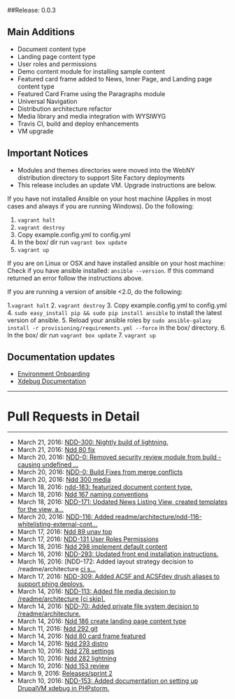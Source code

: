 ##Release: 0.0.3

## Main Additions
- Document content type
- Landing page content type
- User roles and permissions
- Demo content module for installing sample content
- Featured card frame added to News, Inner Page, and Landing page content type
- Featured Card Frame using the Paragraphs module
- Universal Navigation
- Distribution architecture refactor
- Media library and media integration with WYSIWYG
- Travis CI, build and deploy enhancements
- VM upgrade

## Important Notices
- Modules and themes directories were moved into the WebNY distribution directory to support Site Factory deployments
- This release includes an update VM. Upgrade instructions are below.

If you have not installed Ansible on your host machine (Applies in most cases and always if you are running Windows). Do the following:

1. `vagrant halt`
2. `vagrant destroy`
3. Copy example.config.yml to config.yml
4. In the box/ dir run `vagrant box update`
5. `vagrant up`


If you are on Linux or OSX and have installed ansible on your host machine:
Check if you have ansible installed: `ansible --version`. If this command returned an error follow the instructions above.

If you are running a version of ansible <2.0, do the following:

1.`vagrant halt`
2. `vagrant destroy`
3. Copy example.config.yml to config.yml
4. `sudo easy_install pip && sudo pip install ansible` to install the latest version of ansible. 
5. Reload your ansible roles by `sudo ansible-galaxy install -r provisioning/requirements.yml --force` in the box/ directory. 
6. In the box/ dir run `vagrant box update`
7. `vagrant up`


## Documentation updates
- [Environment Onboarding](../../webny-setup.md)
- [Xdebug Documentation](../../local-development.md)

- - -
# Pull Requests in Detail
- - -

* March 21, 2016: [NDD-300: Nightly build of lightning.](https://github.com/ny/WebNY-Distribution-D8/pull/109) 
* March 21, 2016: [Ndd 80 fix](https://github.com/ny/WebNY-Distribution-D8/pull/108) 
* March 20, 2016: [NDD-0: Removed security review module from build - causing undefined …](https://github.com/ny/WebNY-Distribution-D8/pull/107) 
* March 20, 2016: [NDD-0: Build Fixes from merge conflicts](https://github.com/ny/WebNY-Distribution-D8/pull/106) 
* March 20, 2016: [Ndd 300 media](https://github.com/ny/WebNY-Distribution-D8/pull/105) 
* March 18, 2016: [ndd-183: featurized document content type.](https://github.com/ny/WebNY-Distribution-D8/pull/104) 
* March 18, 2016: [Ndd 167 naming conventions](https://github.com/ny/WebNY-Distribution-D8/pull/103) 
* March 18, 2016: [NDD-171: Updated News Listing View, created templates for the view, a…](https://github.com/ny/WebNY-Distribution-D8/pull/102) 
* March 20, 2016: [NDD-116: Added readme/architecture/ndd-116-whitelisting-external-cont…](https://github.com/ny/WebNY-Distribution-D8/pull/101) 
* March 17, 2016: [Ndd 89 unav top](https://github.com/ny/WebNY-Distribution-D8/pull/99) 
* March 17, 2016: [NDD-131 User Roles Permissions](https://github.com/ny/WebNY-Distribution-D8/pull/98) 
* March 18, 2016: [Ndd 298 implement default content](https://github.com/ny/WebNY-Distribution-D8/pull/97) 
* March 16, 2016: [NDD-293: Updated front end installation instructions.](https://github.com/ny/WebNY-Distribution-D8/pull/96) 
* March 16, 2016: [NDD-172: Added layout strategy decision to /readme/architecture [ci s…](https://github.com/ny/WebNY-Distribution-D8/pull/94) 
* March 17, 2016: [NDD-309: Added ACSF and ACSFdev drush aliases to support phing deploys.](https://github.com/ny/WebNY-Distribution-D8/pull/93) 
* March 14, 2016: [NDD-113: Added file media decision to /readme/architecture [ci skip].](https://github.com/ny/WebNY-Distribution-D8/pull/91) 
* March 14, 2016: [NDD-70: Added private file system decision to /readme/architecture.](https://github.com/ny/WebNY-Distribution-D8/pull/89) 
* March 14, 2016: [Ndd 186 create landing page content type](https://github.com/ny/WebNY-Distribution-D8/pull/88) 
* March 11, 2016: [Ndd 292 git](https://github.com/ny/WebNY-Distribution-D8/pull/87) 
* March 14, 2016: [Ndd 80 card frame featured](https://github.com/ny/WebNY-Distribution-D8/pull/86) 
* March 14, 2016: [Ndd 293 distro](https://github.com/ny/WebNY-Distribution-D8/pull/85) 
* March 10, 2016: [Ndd 278 settings](https://github.com/ny/WebNY-Distribution-D8/pull/84) 
* March 10, 2016: [Ndd 282 lightning](https://github.com/ny/WebNY-Distribution-D8/pull/83) 
* March 10, 2016: [Ndd 153 review](https://github.com/ny/WebNY-Distribution-D8/pull/82) 
* March 9, 2016: [Releases/sprint 2](https://github.com/ny/WebNY-Distribution-D8/pull/80) 
* March 10, 2016: [NDD-153: Added documentation on setting up DrupalVM xdebug in PHPstorm.](https://github.com/ny/WebNY-Distribution-D8/pull/78) 

